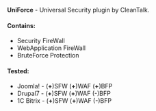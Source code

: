 **UniForce** - Universal Security plugin by CleanTalk.

#### Contains:
- Security FireWall
- WebApplication FireWall
- BruteForce Protection

#### Tested:
- Joomla! - (**+**)SFW  (**+**)WAF (**+**)BFP
- Drupal7 - (**+**)SFW  (**+**)WAF (-)BFP
- 1C Bitrix - (**+**)SFW  (**+**)WAF (-)BFP